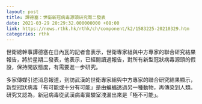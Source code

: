 ```yaml
---
layout: post
title: 譚德塞：世衛新冠病毒源頭研究周二發表
date: 2021-03-29 20:29:32.000000000 +08:00
link: https://news.rthk.hk/rthk/ch/component/k2/1583225-20210329.htm
categories: rthk
---
```


世衛總幹事譚德塞在日內瓦的記者會表示，世衛專家組與中方專家的聯合研究結果報告，將於星期二發表，他表示，已經閱讀過報告，對所有新型冠狀病毒源頭的假設，保持開放態度，有需要進一步研究。

多家傳媒引述消息報道，到訪武漢的世衛專家組與中方專家的聯合研究結果顯示，新型冠狀病毒「有可能或十分有可能」是由蝙蝠透過另一種動物，再傳染到人類。研究又認為，新冠病毒從武漢病毒實驗室洩漏出來是「極不可能」。
